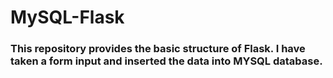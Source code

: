 # MySQL-Flask

### This repository provides the basic structure of Flask. I have taken a form input and inserted the data into MYSQL database.